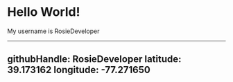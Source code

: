 # Hello World!
My username is RosieDeveloper

---
githubHandle: RosieDeveloper
latitude: 39.173162
longitude: -77.271650
---